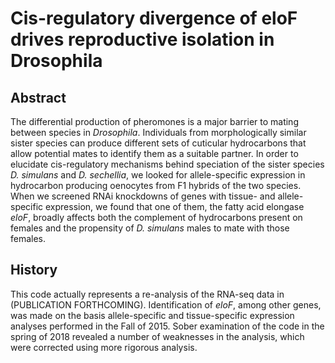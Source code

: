 Cis-regulatory divergence of eloF drives reproductive isolation in Drosophila 
============

Abstract
---
The differential production of pheromones is a major barrier to mating between
species in _Drosophila_. Individuals from morphologically similar sister species
can produce different sets of cuticular hydrocarbons that allow potential mates
to identify them as a suitable partner. In order to elucidate cis-regulatory
mechanisms behind speciation of the sister species _D. simulans_ and _D.
sechellia_, we looked for allele-specific expression in hydrocarbon producing
oenocytes from F1 hybrids of the two species. When we screened RNAi knockdowns
of genes with tissue- and allele-specific expression, we found that one of
them, the fatty acid elongase _eloF_, broadly affects both the complement of
hydrocarbons present on females and the propensity of _D. simulans_ males to mate
with those females.



History 
---

This code actually represents a re-analysis of the RNA-seq data in (PUBLICATION
FORTHCOMING).  Identification of _eloF_, among other genes, was made on the
basis allele-specific and tissue-specific expression analyses performed in the
Fall of 2015.  Sober examination of the code in the spring of 2018 revealed a
number of weaknesses in the analysis, which were corrected using more rigorous
analysis.
